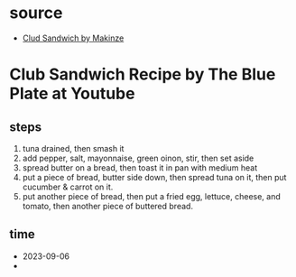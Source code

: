 
# source

- [Clud Sandwich by Makinze](https://www.delish.com/cooking/recipe-ideas/a32714107/club-sandwich-recipe/)


# Club Sandwich Recipe by The Blue Plate at Youtube
## steps
1. tuna drained, then smash it
2. add pepper, salt, mayonnaise, green oinon, stir, then set aside
3. spread butter on a bread, then toast it in pan with medium heat
4. put a piece of bread, butter side down, then spread tuna on it, then put cucumber & carrot on it.
5. put another piece of bread, then put a fried egg, lettuce, cheese, and tomato, then another piece of buttered bread.

## time
- 2023-09-06
- 
